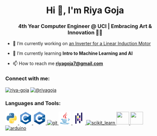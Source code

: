 <h1 align="center">Hi 👋, I'm Riya Goja</h1>
<h3 align="center">4th Year Computer Engineer @ UCI | Embracing Art & Innovation 🚀🎨</h3>

- 🔭 I’m currently working on [an Inverter for a Linear Induction Motor](https://www.hyperxite.com/pod-viii)

- 🌱 I’m currently learning **Intro to Machine Learning and AI**

- 📫 How to reach me **riyagoja7@gmail.com**

<h3 align="left">Connect with me:</h3>
<p align="left">
<a href="https://linkedin.com/in/riya-goja" target="blank"><img align="center" src="https://raw.githubusercontent.com/rahuldkjain/github-profile-readme-generator/master/src/images/icons/Social/linked-in-alt.svg" alt="riya-goja" height="30" width="40" /></a>
<a href="https://medium.com/@riyagoja" target="blank"><img align="center" src="https://raw.githubusercontent.com/rahuldkjain/github-profile-readme-generator/master/src/images/icons/Social/medium.svg" alt="@riyagoja" height="30" width="40" /></a>
</p>

<h3 align="left">Languages and Tools:</h3>
<p align="left"> 
  <a href="https://www.python.org" target="_blank" rel="noreferrer"> <img src="https://raw.githubusercontent.com/devicons/devicon/master/icons/python/python-original.svg" alt="python" width="40" height="40"/> </a> 
  <a href="https://www.cprogramming.com/" target="_blank" rel="noreferrer"> <img src="https://raw.githubusercontent.com/devicons/devicon/master/icons/c/c-original.svg" alt="c" width="40" height="40"/> </a> 
  <a href="https://www.w3schools.com/cpp/" target="_blank" rel="noreferrer"> <img src="https://raw.githubusercontent.com/devicons/devicon/master/icons/cplusplus/cplusplus-original.svg" alt="cplusplus" width="40" height="40"/> </a> 
  <a href="https://git-scm.com/" target="_blank" rel="noreferrer"> <img src="https://www.vectorlogo.zone/logos/git-scm/git-scm-icon.svg" alt="git" width="40" height="40"/> </a> 
  <a href="https://www.java.com" target="_blank" rel="noreferrer"> <img src="https://raw.githubusercontent.com/devicons/devicon/master/icons/java/java-original.svg" alt="java" width="40" height="40"/> </a> 
  <a href="https://pandas.pydata.org/" target="_blank" rel="noreferrer"> <img src="https://raw.githubusercontent.com/devicons/devicon/2ae2a900d2f041da66e950e4d48052658d850630/icons/pandas/pandas-original.svg" alt="pandas" width="40" height="40"/> </a> 
  <a href="https://scikit-learn.org/" target="_blank" rel="noreferrer"> <img src="https://upload.wikimedia.org/wikipedia/commons/0/05/Scikit_learn_logo_small.svg" alt="scikit_learn" width="40" height="40"/> </a> 
  <a href="https://www.altium.com/altium-designer" target="_blank" rel="noreferrer"> <img src="https://github.com/riyagoja/riyagoja/assets/84300249/ff640b98-e2a7-4e54-9169-90c83495c509" width="40" height="40"/> </a>
  <a href="https://www.raspberrypi.com/" target="_blank" rel="noreferrer"> <img src="https://github.com/riyagoja/riyagoja/assets/84300249/d643df3f-020d-4a12-b07d-81d667a2dff0" width="40" height="40"/> </a>
  <a href="https://www.arduino.cc/" target="_blank" rel="noreferrer"> <img src="https://cdn.worldvectorlogo.com/logos/arduino-1.svg" alt="arduino" width="40" height="40"/> </a>
  
  


